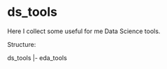 # ds_tools
Here I collect some useful for me Data Science tools.

Structure:

ds_tools
  |- eda_tools
